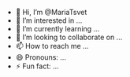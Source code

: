 - 👋 Hi, I’m @MariaTsvet
- 👀 I’m interested in ...
- 🌱 I’m currently learning ...
- 💞️ I’m looking to collaborate on ...
- 📫 How to reach me ...
- 😄 Pronouns: ...
- ⚡ Fun fact: ...

<!---
MariaTsvet/MariaTsvet is a ✨ special ✨ repository because its `README.md` (this file) appears on your GitHub profile.
You can click the Preview link to take a look at your changes.
--->
